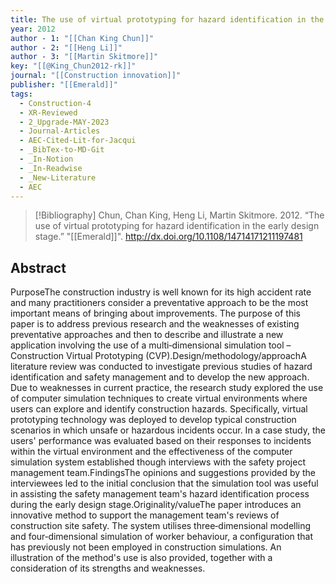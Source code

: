 ```yaml
---
title: The use of virtual prototyping for hazard identification in the early design stage
year: 2012
author - 1: "[[Chan King Chun]]"
author - 2: "[[Heng Li]]"
author - 3: "[[Martin Skitmore]]"
key: "[[@King_Chun2012-rk]]"
journal: "[[Construction innovation]]"
publisher: "[[Emerald]]"
tags:
  - Construction-4
  - XR-Reviewed
  - 2_Upgrade-MAY-2023
  - Journal-Articles
  - AEC-Cited-Lit-for-Jacqui
  - _BibTex-to-MD-Git
  - _In-Notion
  - _In-Readwise
  - _New-Literature
  - AEC
---
```


> [!Bibliography]
> Chun, Chan King, Heng Li, Martin Skitmore. 2012. “The use of virtual prototyping for hazard identification in the early design stage.” "[[Emerald]]". http://dx.doi.org/10.1108/14714171211197481

## Abstract
PurposeThe construction industry is well known for its high accident rate and many practitioners consider a preventative approach to be the most important means of bringing about improvements. The purpose of this paper is to address previous research and the weaknesses of existing preventative approaches and then to describe and illustrate a new application involving the use of a multi‐dimensional simulation tool – Construction Virtual Prototyping (CVP).Design/methodology/approachA literature review was conducted to investigate previous studies of hazard identification and safety management and to develop the new approach. Due to weaknesses in current practice, the research study explored the use of computer simulation techniques to create virtual environments where users can explore and identify construction hazards. Specifically, virtual prototyping technology was deployed to develop typical construction scenarios in which unsafe or hazardous incidents occur. In a case study, the users' performance was evaluated based on their responses to incidents within the virtual environment and the effectiveness of the computer simulation system established though interviews with the safety project management team.FindingsThe opinions and suggestions provided by the interviewees led to the initial conclusion that the simulation tool was useful in assisting the safety management team's hazard identification process during the early design stage.Originality/valueThe paper introduces an innovative method to support the management team's reviews of construction site safety. The system utilises three‐dimensional modelling and four‐dimensional simulation of worker behaviour, a configuration that has previously not been employed in construction simulations. An illustration of the method's use is also provided, together with a consideration of its strengths and weaknesses.
